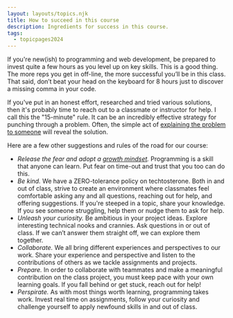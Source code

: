 ```yaml
---
layout: layouts/topics.njk
title: How to succeed in this course
description: Ingredients for success in this course.
tags:
  - topicpages2024
---
```


If you're new(ish) to programming and web development, be prepared to invest quite a few hours as you level up on key skills. This is a good thing. The more reps you get in off-line, the more successful you’ll be in this class. That said, don’t beat your head on the keyboard for 8 hours just to discover a missing comma in your code.

If you've put in an honest effort, researched and tried various solutions, then it's probably time to reach out to a classmate or instructor for help. I call this the "15-minute" rule. It can be an incredibly effective strategy for punching through a problem.  Often, the simple act of [explaining the problem to someone](https://blog.adrianbolboaca.ro/2012/12/teddy-bear-pair-programming/) will reveal the solution.

Here are a few other suggestions and rules of the road for our course:

- *Release the fear and adopt a [growth mindset][].* Programming is a skill that anyone can learn. Put fear on time-out and trust that you too can do this.
- *Be kind.* We have a ZERO-tolerance policy on techtosterone. Both in and out of class, strive to create an environment where classmates feel comfortable asking any and all questions, reaching out for help, and offering suggestions. If you're steeped in a topic, share your knowledge. If you see someone struggling, help them or nudge them to ask for help.
- *Unleash your curiosity.* Be ambitious in your project ideas. Explore interesting technical nooks and crannies. Ask questions in or out of class. If we can’t answer them straight off, we can explore them together.
- *Collaborate.* We all bring different experiences and perspectives to our work. Share your experience and perspective and listen to the contributions of others as we tackle assignments and projects.
- *Prepare.* In order to collaborate with teammates and make a meaningful contribution on the class project, you must keep pace with your own learning goals. If you fall behind or get stuck, reach out for help!
- *Perspirate.* As with most things worth learning, programming takes work. Invest real time on assignments, follow your curiosity and challenge yourself to apply newfound skills in and out of class.


[growth mindset]: https://www.youtube.com/watch?v=hiiEeMN7vbQ
